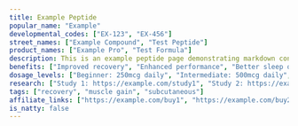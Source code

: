 ```yaml
---
title: Example Peptide
popular_name: "Example"
developmental_codes: ["EX-123", "EX-456"]
street_names: ["Example Compound", "Test Peptide"]
product_names: ["Example Pro", "Test Formula"]
description: This is an example peptide page demonstrating markdown content rendering
benefits: ["Improved recovery", "Enhanced performance", "Better sleep quality"]
dosage_levels: ["Beginner: 250mcg daily", "Intermediate: 500mcg daily", "Advanced: 1mg daily"]
research: ["Study 1: https://example.com/study1", "Study 2: https://example.com/study2"]
tags: ["recovery", "muscle gain", "subcutaneous"]
affiliate_links: ["https://example.com/buy1", "https://example.com/buy2"]
is_natty: false
---
```

